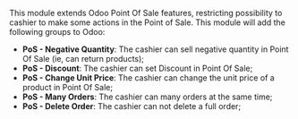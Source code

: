 This module extends Odoo Point Of Sale features, restricting possibility
to cashier to make some actions in the Point of Sale. This module will
add the following groups to Odoo:

- **PoS - Negative Quantity**: The cashier can sell negative quantity in
  Point Of Sale (ie, can return products);
- **PoS - Discount**: The cashier can set Discount in Point Of Sale;
- **PoS - Change Unit Price**: The cashier can change the unit price of
  a product in Point Of Sale;
- **PoS - Many Orders**: The cashier can many orders at the same time;
- **PoS - Delete Order**: The cashier can not delete a full order;
